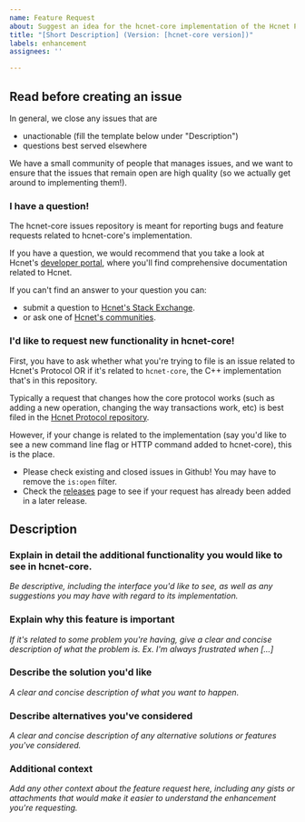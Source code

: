 ```yaml
---
name: Feature Request
about: Suggest an idea for the hcnet-core implementation of the Hcnet Protocol
title: "[Short Description] (Version: [hcnet-core version])"
labels: enhancement
assignees: ''

---
```


## Read before creating an issue

In general, we close any issues that are
* unactionable (fill the template below under "Description")
* questions best served elsewhere

We have a small community of people that manages issues, and we want to ensure that the issues that remain open are high quality (so we actually get around to implementing them!).

### I have a question!

The hcnet-core issues repository is meant for reporting bugs and feature requests related to hcnet-core's implementation.

If you have a question, we would recommend that you take a look at Hcnet's [developer portal][1], where you'll find comprehensive documentation related to Hcnet.

If you can't find an answer to your question you can:
* submit a question to [Hcnet's Stack Exchange][2].
* or ask one of [Hcnet's communities][3].

[1]: https://www.hcnet.org/developers/
[2]: https://hcnet.stackexchange.com/
[3]: https://www.hcnet.org/community/#communities

### I'd like to request new functionality in hcnet-core!

First, you have to ask whether what you're trying to file is an issue related to Hcnet's Protocol
OR if it's related to `hcnet-core`, the C++ implementation that's in this repository.

Typically a request that changes how the core protocol works (such as adding a new operation, changing the way transactions work, etc) is best filed in the [Hcnet Protocol repository][4].

However, if your change is related to the implementation (say you'd like to see a new command line
flag or HTTP command added to hcnet-core), this is the place.

* Please check existing and closed issues in Github! You may have to remove the `is:open` filter.
* Check the [releases](https://github.com/hcnet/hcnet-core/releases) page to see if your request has already been added in a later release.

[4]: https://github.com/hcnet/hcnet-protocol/issues

## Description
### Explain in detail the additional functionality you would like to see in hcnet-core.

*Be descriptive, including the interface you'd like to see, as well as any suggestions you may have
with regard to its implementation.*

### Explain why this feature is important
*If it's related to some problem you're having, give a clear and concise description of what the problem is. Ex. I'm always frustrated when [...]*

### Describe the solution you'd like
*A clear and concise description of what you want to happen.*

### Describe alternatives you've considered
*A clear and concise description of any alternative solutions or features you've considered.*

### Additional context
*Add any other context about the feature request here, including any gists or attachments that would make it easier to understand the enhancement you're requesting.*
